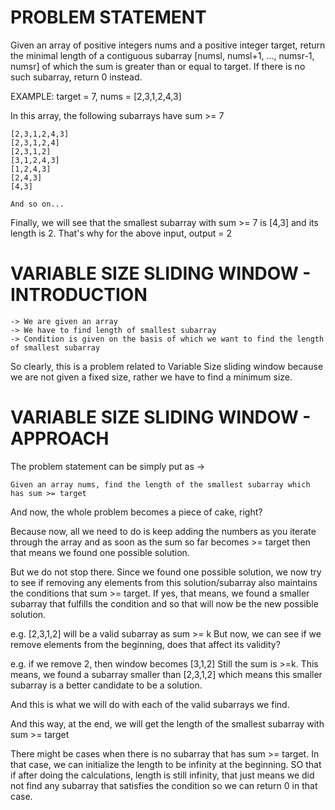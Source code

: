 # PROBLEM STATEMENT

Given an array of positive integers nums and a positive integer target, return the minimal length of a contiguous subarray [numsl, numsl+1, ..., numsr-1, numsr] of which the sum is greater than or equal to target. If there is no such subarray, return 0 instead.

EXAMPLE: target = 7, nums = [2,3,1,2,4,3]

In this array, the following subarrays have sum >= 7

    [2,3,1,2,4,3]
    [2,3,1,2,4]
    [2,3,1,2]
    [3,1,2,4,3]
    [1,2,4,3]
    [2,4,3]
    [4,3]

    And so on...

Finally, we will see that the smallest subarray with sum >= 7 is [4,3] and its length is 2. That's why for the above input, output = 2


# VARIABLE SIZE SLIDING WINDOW - INTRODUCTION

    -> We are given an array
    -> We have to find length of smallest subarray
    -> Condition is given on the basis of which we want to find the length of smallest subarray

So clearly, this is a problem related to Variable Size sliding window because we are not given a fixed size, rather we have to find a minimum size.

# VARIABLE SIZE SLIDING WINDOW - APPROACH

The problem statement can be simply put as -> 

	Given an array nums, find the length of the smallest subarray which has sum >= target
	
And now, the whole problem becomes a piece of cake, right?

Because now, all we need to do is keep adding the numbers as you iterate through the array and as soon as the sum so far becomes >= target then that means we found one possible solution. 

But we do not stop there. Since we found one possible solution, we now try to see if removing any elements from this solution/subarray also maintains the conditions that sum >= target. If yes, that means, we found a smaller subarray that fulfills the condition and so that will now be the new possible solution.

e.g. [2,3,1,2] will be a valid subarray as sum >= k
But now, we can see if we remove elements from the beginning, does that affect its validity? 

e.g. if we remove 2, then window becomes [3,1,2] 
Still the sum is >=k. This means, we found a subarray smaller than [2,3,1,2] which means this smaller subarray is a better candidate to be a solution.

And this is what we will do with each of the valid subarrays we find.

And this way, at the end, we will get the length of the smallest subarray with sum >= target


There might be cases when there is no subarray that has sum >= target. In that case, we can initialize the length to be infinity at the beginning. SO that if after doing the calculations, length is still infinity, that just means we did not find any subarray that satisfies the condition so we can return 0 in that case.
